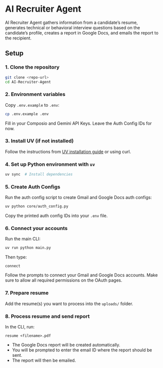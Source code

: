 # AI Recruiter Agent

AI Recruiter Agent gathers information from a candidate’s resume, generates technical or behavioral interview questions based on the candidate’s profile, creates a report in Google Docs, and emails the report to the recipient.

## Setup

### 1. Clone the repository

```bash
git clone <repo-url>
cd AI-Recruiter-Agent
```

### 2. Environment variables

Copy `.env.example` to `.env`:

```bash
cp .env.example .env
```

Fill in your Composio and Gemini API Keys. Leave the Auth Config IDs for now.

### 3. Install UV (if not installed)

Follow the instructions from [UV installation guide](https://docs.astral.sh/uv/getting-started/installation/) or using curl.

### 4. Set up Python environment with `uv`

```bash
uv sync  # Install dependencies
```

### 5. Create Auth Configs

Run the auth config script to create Gmail and Google Docs auth configs:

```bash
uv python core/auth_config.py
```

Copy the printed auth config IDs into your `.env` file.

### 6. Connect your accounts

Run the main CLI:

```bash
uv run python main.py
```

Then type:

```text
connect
```

Follow the prompts to connect your Gmail and Google Docs accounts. Make sure to allow all required permissions on the OAuth pages.

### 7. Prepare resume

Add the resume(s) you want to process into the `uploads/` folder.

### 8. Process resume and send report

In the CLI, run:

```text
resume <filename>.pdf
```

- The Google Docs report will be created automatically.
- You will be prompted to enter the email ID where the report should be sent.
- The report will then be emailed.
